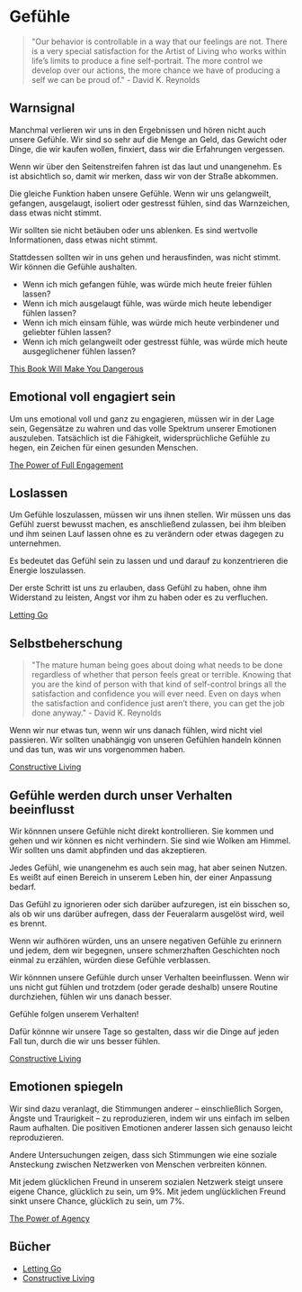 # Gefühle

> "Our behavior is controllable in a way that our feelings are not. There is a very special satisfaction for the Artist of Living who works within life’s limits to produce a fine self-portrait. The more control we develop over our actions, the more chance we have of producing a self we can be proud of." - David K. Reynolds

## Warnsignal

Manchmal verlieren wir uns in den Ergebnissen und hören nicht auch unsere Gefühle. Wir sind so sehr auf die Menge an Geld, das Gewicht oder Dinge, die wir kaufen wollen, finxiert, dass wir die Erfahrungen vergessen.

Wenn wir über den Seitenstreifen fahren ist das laut und unangenehm. Es ist absichtlich so, damit wir merken, dass wir von der Straße abkommen.

Die gleiche Funktion haben unsere Gefühle. Wenn wir uns gelangweilt, gefangen, ausgelaugt, isoliert oder gestresst fühlen, sind das Warnzeichen, dass etwas nicht stimmt.

Wir sollten sie nicht betäuben oder uns ablenken. Es sind wertvolle Informationen, dass etwas nicht stimmt.

Stattdessen sollten wir in uns gehen und herausfinden, was nicht stimmt. Wir können die Gefühle aushalten.

- Wenn ich mich gefangen fühle, was würde mich heute freier fühlen lassen?
- Wenn ich mich ausgelaugt fühle, was würde mich heute lebendiger fühlen lassen?
- Wenn ich mich einsam fühle, was würde mich heute verbindener und geliebter fühlen lassen?
- Wenn ich mich gelangweilt oder gestresst fühle, was würde mich heute ausgeglichener fühlen lassen?

[This Book Will Make You Dangerous](https://www.goodreads.com/book/show/53581047-this-book-will-make-you-dangerous)

## Emotional voll engagiert sein

Um uns emotional voll und ganz zu engagieren, müssen wir in der Lage sein, Gegensätze zu wahren und das volle Spektrum unserer Emotionen auszuleben. Tatsächlich ist die Fähigkeit, widersprüchliche Gefühle zu hegen, ein Zeichen für einen gesunden Menschen.

[The Power of Full Engagement](https://www.goodreads.com/book/show/68985.The_Power_of_Full_Engagement)

## Loslassen

Um Gefühle loszulassen, müssen wir uns ihnen stellen. Wir müssen uns das Gefühl zuerst bewusst machen, es anschließend zulassen, bei ihm bleiben und ihm seinen Lauf lassen ohne es zu verändern oder etwas dagegen zu unternehmen.

Es bedeutet das Gefühl sein zu lassen und und darauf zu konzentrieren die Energie loszulassen.

Der erste Schritt ist uns zu erlauben, dass Gefühl zu haben, ohne ihm Widerstand zu leisten, Angst vor ihm zu haben oder es zu verfluchen.

[Letting Go](https://www.goodreads.com/book/show/16098910-letting-go)

## Selbstbeherschung

> "The mature human being goes about doing what needs to be done regardless of whether that person feels great or terrible. Knowing that you are the kind of person with that kind of self-control brings all the satisfaction and confidence you will ever need. Even on days when the satisfaction and confidence just aren’t there, you can get the job done anyway." - David K. Reynolds

Wenn wir nur etwas tun, wenn wir uns danach fühlen, wird nicht viel passieren. Wir sollten unabhängig von unseren Gefühlen handeln können und das tun, was wir uns vorgenommen haben.

[Constructive Living](https://www.goodreads.com/book/show/244742.Constructive_Living)

## Gefühle werden durch unser Verhalten beeinflusst

Wir könnnen unsere Gefühle nicht direkt kontrollieren. Sie kommen und gehen und wir können es nicht verhindern. Sie sind wie Wolken am Himmel. Wir sollten uns damit abpfinden und das akzeptieren.

Jedes Gefühl, wie unangenehm es auch sein mag, hat aber seinen Nutzen. Es weißt auf einen Bereich in unserem Leben hin, der einer Anpassung bedarf.

Das Gefühl zu ignorieren oder sich darüber aufzuregen, ist ein bisschen so, als ob wir uns darüber aufregen, dass der Feueralarm ausgelöst wird, weil es brennt.

Wenn wir aufhören würden, uns an unsere negativen Gefühle zu erinnern und jedem, dem wir begegnen, unsere schmerzhaften Geschichten noch einmal zu erzählen, würden diese Gefühle verblassen. 

Wir könnnen unsere Gefühle durch unser Verhalten beeinflussen. Wenn wir uns nicht gut fühlen und trotzdem (oder gerade deshalb) unsere Routine durchziehen, fühlen wir uns danach besser. 

Gefühle folgen unserem Verhalten!

Dafür könnne wir unsere Tage so gestalten, dass wir die Dinge auf jeden Fall tun, durch die wir uns besser fühlen. 

[Constructive Living](https://www.goodreads.com/book/show/244742.Constructive_Living)

## Emotionen spiegeln

Wir sind dazu veranlagt, die Stimmungen anderer – einschließlich Sorgen, Ängste und Traurigkeit – zu reproduzieren, indem wir uns einfach im selben Raum aufhalten. Die positiven Emotionen anderer lassen sich genauso leicht reproduzieren.

Andere Untersuchungen zeigen, dass sich Stimmungen wie eine soziale Ansteckung zwischen Netzwerken von Menschen verbreiten können.

Mit jedem glücklichen Freund in unserem sozialen Netzwerk steigt unsere eigene Chance, glücklich zu sein, um 9%. Mit jedem unglücklichen Freund sinkt unsere Chance, glücklich zu sein, um 7%.

[The Power of Agency](https://www.goodreads.com/book/show/39863462-the-power-of-agency)

## Bücher

- [Letting Go](https://www.goodreads.com/book/show/16098910-letting-go)
- [Constructive Living](https://www.goodreads.com/book/show/244742.Constructive_Living)
